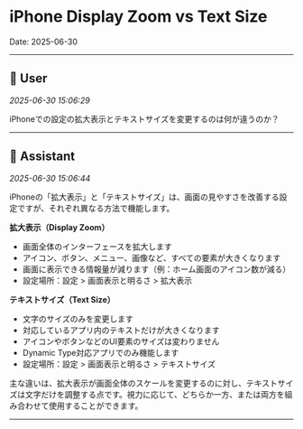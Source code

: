 # iPhone Display Zoom vs Text Size

Date: 2025-06-30

---

## 👤 User
*2025-06-30 15:06:29*

iPhoneでの設定の拡大表示とテキストサイズを変更するのは何が違うのか？

---

## 🤖 Assistant
*2025-06-30 15:06:44*

iPhoneの「拡大表示」と「テキストサイズ」は、画面の見やすさを改善する設定ですが、それぞれ異なる方法で機能します。

**拡大表示（Display Zoom）**
- 画面全体のインターフェースを拡大します
- アイコン、ボタン、メニュー、画像など、すべての要素が大きくなります
- 画面に表示できる情報量が減ります（例：ホーム画面のアイコン数が減る）
- 設定場所：設定 &gt; 画面表示と明るさ &gt; 拡大表示

**テキストサイズ（Text Size）**
- 文字のサイズのみを変更します
- 対応しているアプリ内のテキストだけが大きくなります
- アイコンやボタンなどのUI要素のサイズは変わりません
- Dynamic Type対応アプリでのみ機能します
- 設定場所：設定 &gt; 画面表示と明るさ &gt; テキストサイズ

主な違いは、拡大表示が画面全体のスケールを変更するのに対し、テキストサイズは文字だけを調整する点です。視力に応じて、どちらか一方、または両方を組み合わせて使用することができます。

---
